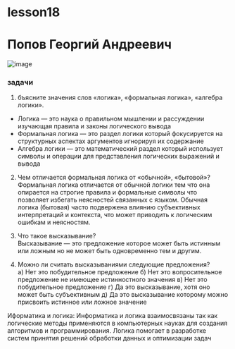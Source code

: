 # lesson18
# Попов Георгий Андреевич

![image](https://github.com/user-attachments/assets/0fdbc126-7f12-4047-ac91-5ac702114e37)

### задачи

1. бъясните значения слов «логика», «формальная логика», «алгебра логики».  
- Логика — это наука о правильном мышлении и рассуждении изучающая правила и законы логического вывода
- Формальная логика — это раздел логики который фокусируется на структурных аспектах аргументов игнорируя их содержание
- Алгебра логики — это математический раздел который использует символы и операции для представления логических выражений и вывода

2. Чем отличается формальная логика от «обычной», «бытовой»?  
Формальная логика отличается от обычной логики тем что она опирается на строгие правила и формальные символы что позволяет избегать неясностей связанных с языком. Обычная логика (бытовая) часто подвержена влиянию субъективных интерпретаций и контекста, что может приводить к логическим ошибкам и неясностям.

3. Что такое высказывание?  
Высказывание — это предложение которое может быть истинным или ложным но не может быть одновременно тем и другим.

4. Можно ли считать высказываниями следующие предложения?  
а) Нет это побудительное предложение 
б) Нет это вопросительное предложение не имеющее истинностного значения 
в) Нет это побудительное предложение 
г) Да это высказывание, хотя оно может быть субъективным 
д) Да это высказывание которому можно присвоить истинное или ложное значение

Иформатика и логика: 
Информатика и логика взаимосвязаны так как логические методы применяются в компьютерных науках для создания алгоритмов и программирования. Логика помогает в разработке систем принятия решений обработки данных и оптимизации задач
